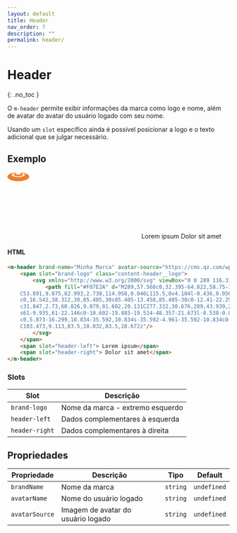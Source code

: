 ```yaml
---
layout: default
title: Header
nav_order: 7
description: ""
permalink: header/
---
```

# Header
{: .no_toc }

O `m-header` permite exibir informações da marca como logo e nome, além de avatar do avatar do usuário logado com seu nome.

Usando um `slot` específico ainda é possível posicionar a logo e o texto adicional que se julgar necessário.

## Exemplo

<m-header brand-name="Minha Marca" avatar-source="https://cms.qz.com/wp-content/uploads/2018/12/earring2.png" avatar-name="Regina Phalange" class="mcw-header mcw-preview">
    <span slot="brand-logo" class="content-header__logo">
        <svg>
            <path fill="#F07E2A" d="M49.691,9.898C49.691,15.469,38.546,20,24.846,20S0,15.469,0,9.898c0-2.35,2.016-4.635,5.676-6.436c3.59-1.765,8.594-2.992,14.09-3.455L19.859,0v0.705l-0.075,0.01c-5.756,0.748-9.623,2.693-9.623,4.842c0,2.845,6.587,5.158,14.685,5.158c8.097,0,14.685-2.313,14.685-5.158c0-2.134-3.833-4.074-9.538-4.829l-0.074-0.01v-0.71l0.094,0.008c5.476,0.47,10.458,1.698,14.03,3.461C47.685,5.274,49.691,7.555,49.691,9.898z M14.357,4.93c0,2.1,4.705,3.809,10.488,3.809S35.334,7.029,35.334,4.93c0-1.822-3.419-3.355-8.314-3.727l-0.093-0.007v0.542l0.076,0.009c2.518,0.295,3.962,0.867,3.962,1.569c0,1.01-2.802,1.863-6.119,1.863s-6.12-0.854-6.12-1.863c0-0.708,1.458-1.281,3.999-1.573l0.076-0.009V1.193L22.708,1.2C17.791,1.567,14.357,3.101,14.357,4.93z"/>
        </svg>
    </span>
    <span slot="header-left"> Lorem ipsum</span>
    <span slot="header-right"> Dolor sit amet</span>
</m-header>

#### HTML
```html
<m-header brand-name="Minha Marca" avatar-source="https://cms.qz.com/wp-content/uploads/2018/12/earring2.png" avatar-name="Regina Phalange">
    <span slot="brand-logo" class="content-header__logo">
        <svg xmlns="http://www.w3.org/2000/svg" viewBox="0 0 289 116.318">
            <path fill="#F07E2A" d="M289,57.568c0,32.395-64.822,58.75-144.5,58.75S0,89.963,0,57.568c0-13.666,11.725-26.957,33.013-37.426
	C53.891,9.875,82.993,2.738,114.958,0.046L115.5,0v4.104l-0.436,0.056c-33.477,4.346-55.97,15.662-55.97,28.158
	c0,16.542,38.312,30,85.405,30s85.405-13.458,85.405-30c0-12.41-22.292-23.698-55.471-28.089L174,4.172V0.043l0.543,0.047
	c31.847,2.73,60.826,9.879,81.602,20.131C277.332,30.676,289,43.939,289,57.568z M83.5,28.672c0,12.212,27.364,22.146,61,22.146
	s61-9.935,61-22.146c0-10.602-19.885-19.514-48.357-21.673l-0.538-0.041v3.153l0.442,0.052c14.645,1.715,23.045,5.041,23.045,9.126
	c0,5.873-16.299,10.834-35.592,10.834s-35.592-4.961-35.592-10.834c0-4.119,8.476-7.455,23.255-9.152l0.442-0.051V6.942l-0.537,0.04
	C103.473,9.113,83.5,18.032,83.5,28.672z"/>
        </svg>
    </span>
    <span slot="header-left"> Lorem ipsum</span>
    <span slot="header-right"> Dolor sit amet</span>
</m-header>
```

### Slots

| Slot           | Descrição                          | 
| -------------- | ---------------------------------- |
| `brand-logo`   | Nome da marca - extremo esquerdo   |
| `header-left`  | Dados complementares à esquerda    |
| `header-right` | Dados complementares à direita     |


## Propriedades

| Propriedade     | Descrição                          | Tipo      | Default     |
| --------------- | ---------------------------------- | --------- | ----------- |
| `brandName`     | Nome da marca                      | `string`  | `undefined` |
| `avatarName`    | Nome do usuário logado             | `string`  | `undefined` |
| `avatarSource`  | Imagem de avatar do usuário logado | `string`  | `undefined` |